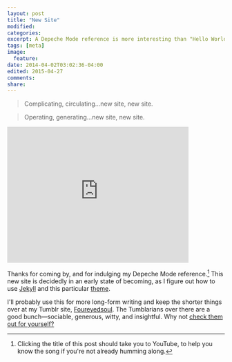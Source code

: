 ```yaml
---
layout: post
title: "New Site"
modified:
categories: 
excerpt: A Depeche Mode reference is more interesting than "Hello World," isn't it?
tags: [meta]
image:
  feature:
date: 2014-04-02T03:02:36-04:00
edited: 2015-04-27
comments:
share:
---
```


> Complicating, circulating…new site, new site.  

> Operating, generating…new site, new site.

<iframe width="420" height="315" src="https://www.youtube.com/embed/ZFnEhwmpjXI" frameborder="0" allowfullscreen></iframe>

<br>  

Thanks for coming by, and for indulging my Depeche Mode reference.[^nl] This new site is decidedly in an early state of becoming, as I figure out how to use [Jekyll](http://jekyllrb.com) and this particular [theme](http://mmistakes.github.io/minimal-mistakes/).  

I'll probably use this for more long-form writing and keep the shorter things over at my Tumblr site, [Foureyedsoul](http://foureyedsoul.tumblr.com). The Tumblarians over there are a good bunch—sociable, generous, witty, and insightful. Why not [check them out for yourself?](http://thelifeguardlibrarian.tumblr.com/tumblarians)

[^nl]: Clicking the title of this post should take you to YouTube, to help you know the song if you're not already humming along.
